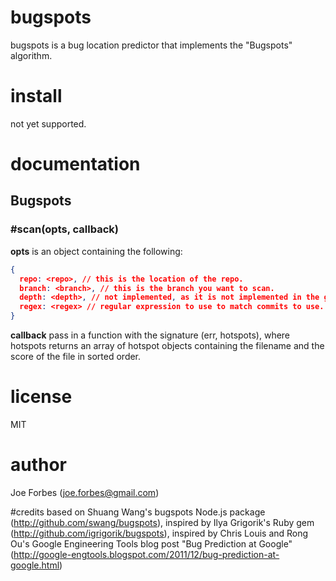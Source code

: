 # bugspots
bugspots is a bug location predictor that implements the "Bugspots" algorithm.

# install
not yet supported.

# documentation

## Bugspots
### #scan(opts, callback)

**opts** is an object containing the following:
```json
{
  repo: <repo>, // this is the location of the repo.
  branch: <branch>, // this is the branch you want to scan.
  depth: <depth>, // not implemented, as it is not implemented in the gem.
  regex: <regex> // regular expression to use to match commits to use.
}
```
**callback** pass in a function with the signature (err, hotspots), where hotspots returns an array
of hotspot objects containing the filename and the score of the file in sorted order.

# license
MIT

# author
Joe Forbes (joe.forbes@gmail.com)

#credits
based on Shuang Wang's bugspots Node.js package (http://github.com/swang/bugspots),
inspired by Ilya Grigorik's Ruby gem (http://github.com/igrigorik/bugspots),
inspired by Chris Louis and Rong Ou's Google Engineering Tools blog post "Bug Prediction at Google" (http://google-engtools.blogspot.com/2011/12/bug-prediction-at-google.html)

